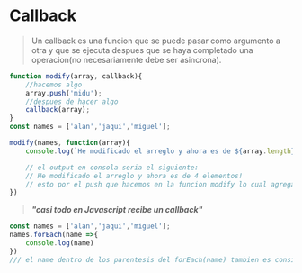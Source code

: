 # **Callback**

>Un callback es una funcion que se puede pasar como argumento a otra y que se ejecuta despues que se haya completado una operacion(no necesariamente debe ser asincrona).

```js
function modify(array, callback){
    //hacemos algo 
    array.push('midu');
    //despues de hacer algo
    callback(array);
}
const names = ['alan','jaqui','miguel'];

modify(names, function(array){
    console.log(`He modificado el arreglo y ahora es de ${array.length} elementos!`);

    // el output en consola seria el siguiente:
    // He modificado el arreglo y ahora es de 4 elementos!
    // esto por el push que hacemos en la funcion modify lo cual agrega un nuevo elemento a nuestro arreglo.
})
```
> ***"casi todo en Javascript recibe un callback"***

```js
const names = ['alan','jaqui','miguel'];
names.forEach(name =>{
    console.log(name)
})
/// el name dentro de los parentesis del forEach(name) tambien es considerado un callback
```